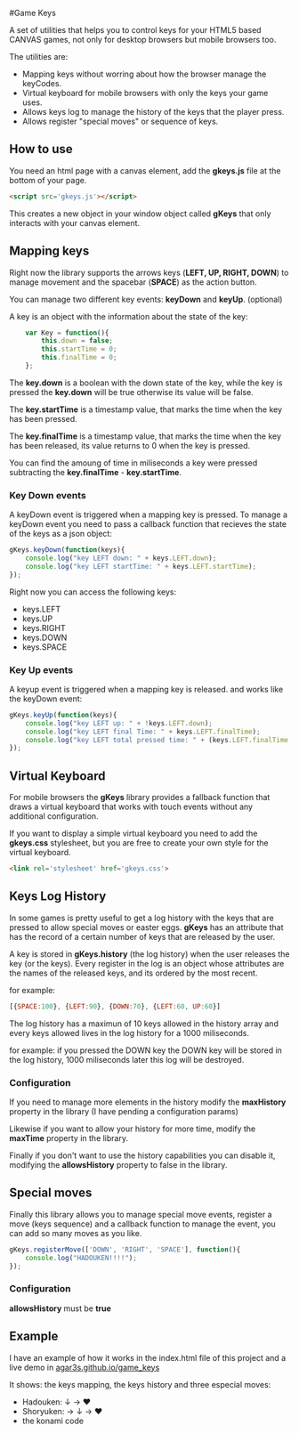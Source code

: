 #Game Keys

A set of utilities that helps you to control keys for your HTML5 based CANVAS games,
not only for desktop browsers but mobile browsers too.

The utilities are:

* Mapping keys without worring about how the browser manage the keyCodes.
* Virtual keyboard for mobile browsers with only the keys your game uses.
* Allows keys log to manage the history of the keys that the player press.
* Allows register "special moves" or sequence of keys.


## How to use

You need an html page with a canvas element, add the **gkeys.js** file at the bottom 
of your page.

```html
<script src='gkeys.js'></script>
```

This creates a new object in your window object called **gKeys** that only interacts
with your canvas element.



## Mapping keys

Right now the library supports the arrows keys (**LEFT, UP, RIGHT, DOWN**) to manage 
movement and the spacebar (**SPACE**) as the action button.

You can manage two different key events: **keyDown** and **keyUp**. (optional)

A key is an object with the information about the state of the key:

```javascript
    var Key = function(){
        this.down = false;
        this.startTime = 0;
        this.finalTime = 0;
    };
```

The **key.down** is a boolean with the down state of the key, while the key is pressed 
the **key.down** will be true otherwise its value will be false.

The **key.startTime** is a timestamp value, that marks the time when the key has
been pressed.

The **key.finalTime** is a timestamp value, that marks the time when the key has
been released, its value returns to 0 when the key is pressed.

You can find the amoung of time in miliseconds a key were pressed subtracting the
**key.finalTime** - **key.startTime**.


### Key Down events

A keyDown event is triggered when a mapping key is pressed. To manage a keyDown event 
you need to pass a callback function that recieves the state of the keys as a json object:

```javascript
gKeys.keyDown(function(keys){
    console.log("key LEFT down: " + keys.LEFT.down);
    console.log("key LEFT startTime: " + keys.LEFT.startTime);
});
```

Right now you can access the following keys: 
* keys.LEFT
* keys.UP
* keys.RIGHT
* keys.DOWN
* keys.SPACE


### Key Up events

A keyup event is triggered when a mapping key is released. and works like the keyDown event:

```javascript
gKeys.keyUp(function(keys){
    console.log("key LEFT up: " + !keys.LEFT.down);
    console.log("key LEFT final Time: " + keys.LEFT.finalTime);
    console.log("key LEFT total pressed time: " + (keys.LEFT.finalTime - keys.LEFT.startTime));
});
```

## Virtual Keyboard

For mobile browsers the **gKeys** library provides a fallback function that draws a 
virtual keyboard that works with touch events without any additional configuration.

If you want to display a simple virtual keyboard you need to add the **gkeys.css**
stylesheet, but you are free to create your own style for the virtual keyboard.

```html
<link rel='stylesheet' href='gkeys.css'>
```

## Keys Log History

In some games is pretty useful to get a log history with the keys that are pressed to allow 
special moves or easter eggs. **gKeys** has an attribute that has the record of a 
certain number of keys that are released by the user.

A key is stored in **gKeys.history** (the log history) when the user releases the key (or the keys). 
Every register in the log is an object whose attributes are the names of the released 
keys, and its ordered by the most recent.

for example:

```javascript
[{SPACE:100}, {LEFT:90}, {DOWN:70}, {LEFT:60, UP:60}]
```

The log history has a maximun of 10 keys allowed in the history array and every keys allowed
lives in the log history for a 1000 miliseconds.

for example: if you pressed the DOWN key the DOWN key will be stored in the log history, 
1000 miliseconds later this log will be destroyed.


### Configuration

If you need to manage more elements in the history modify the **maxHistory** property
in the library (I have pending a configuration params)

Likewise if you want to allow your history for more time, modify the **maxTime** 
property in the library.

Finally if you don't want to use the history capabilities you can disable it, modifying 
the **allowsHistory** property to false in the library.


## Special moves

Finally this library allows you to manage special move events, register a
move (keys sequence) and a callback function to manage the event, you can add so many
moves as you like.

```javascript
gKeys.registerMove(['DOWN', 'RIGHT', 'SPACE'], function(){
    console.log("HADOUKEN!!!!");
});
```

### Configuration

**allowsHistory** must be **true**


## Example

I have an example of how it works in the index.html file of this project and a live
demo in [agar3s.github.io/game_keys](http://agar3s.github.io/game_keys/ "demo")

It shows: the keys mapping, the keys history and three especial moves:
* Hadouken: ↓ → ♥
* Shoryuken: → ↓ → ♥
* the konami code


